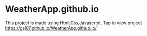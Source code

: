 # WeatherApp.github.io
This project is made using Html,Css,Javascript.
Tap to view project https://gsj07.github.io/WeatherApp.github.io/
